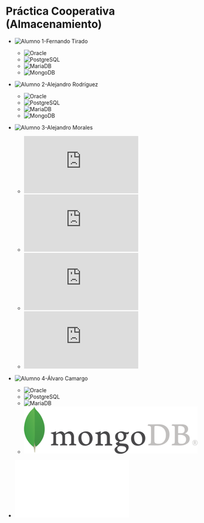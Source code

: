 # Práctica Cooperativa (Almacenamiento)

* ![Alumno 1-Fernando Tirado](https://github.com/ftiradob)
	* ![Oracle](https://github.com/ftiradob/Gestion_almacenamiento_BBDD#oracle)
	* ![PostgreSQL](https://github.com/ftiradob/Gestion_almacenamiento_BBDD#postgresql)
	* ![MariaDB](https://github.com/ftiradob/Gestion_almacenamiento_BBDD#mariadb)
	* ![MongoDB](https://github.com/ftiradob/Gestion_almacenamiento_BBDD#mongodb)

* ![Alumno 2-Alejandro Rodríguez](https://github.com/alexrr12341)
	* ![Oracle](https://github.com/alexrr12341/Almacenamiento_BBDD_Alumno2#oracle)
	* ![PostgreSQL](https://github.com/alexrr12341/Almacenamiento_BBDD_Alumno2#postgres)
	* ![MariaDB](https://github.com/alexrr12341/Almacenamiento_BBDD_Alumno2#mysql)
	* ![MongoDB](https://github.com/alexrr12341/Almacenamiento_BBDD_Alumno2#mongodb)

* ![Alumno 3-Alejandro Morales](https://github.com/moralg)
	* ![Oracle](https://github.com/MoralG/Gestion_del_Almacenamiento_BBDD/blob/master/AlejandroM_Individual.md#oracle)
	* ![PostgreSQL](https://github.com/MoralG/Gestion_del_Almacenamiento_BBDD/blob/master/AlejandroM_Individual.md#postgres)
	* ![MariaDB](https://github.com/MoralG/Gestion_del_Almacenamiento_BBDD/blob/master/AlejandroM_Individual.md#mysql)
	* ![MongoDB](https://github.com/MoralG/Gestion_del_Almacenamiento_BBDD/blob/master/AlejandroM_Individual.md#mongodb)
	
* ![Alumno 4-Álvaro Camargo](https://github.com/alvarocn)
	* ![Oracle]()
	* ![PostgreSQL]()
	* ![MariaDB]()
	* ![MongoDB](/fotos/MongoDB.png)

* ![Parte grupal](/Grupal/Grupal.md)



